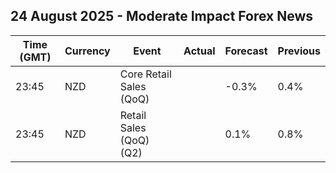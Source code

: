 ## 24 August 2025 - Moderate Impact Forex News

| Time (GMT) | Currency | Event | Actual | Forecast | Previous |
|------|----------|-------|--------|----------|----------|
| 23:45 | NZD | Core Retail Sales (QoQ) |  | -0.3% | 0.4% |
| 23:45 | NZD | Retail Sales (QoQ) (Q2) |  | 0.1% | 0.8% |
